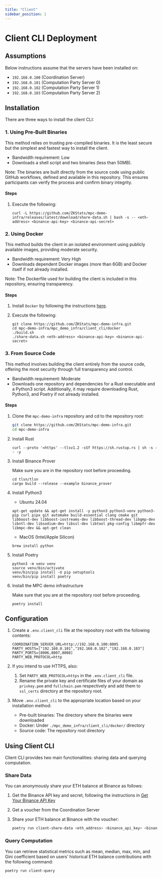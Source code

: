 ```yaml
---
title: "Client"
sidebar_position: 1
---
```


# Client CLI Deployment

## Assumptions
Below instructions assume that the servers have been installed on:
- `192.168.0.100` (Coordination Server)
- `192.168.0.101` (Computation Party Server 0)
- `192.168.0.102` (Computation Party Server 1)
- `192.168.0.103` (Computation Party Server 2)

## Installation
There are three ways to install the client CLI:

### 1. Using Pre-Built Binaries
This method relies on trusting pre-compiled binaries. It is the least secure but the simplest and fastest way to install the client.

- Bandwidth requirement: Low
- Downloads a shell script and two binaries (less than 50MB).

Note: The binaries are built directly from the source code using public GitHub workflows, defined and available in this repository. This ensures participants can verify the process and confirm binary integrity.


#### Steps
1. Execute the following:
   ```
   curl -L https://github.com/ZKStats/mpc-demo-infra/releases/latest/download/share-data.sh | bash -s -- <eth-address> <binance-api-key> <binance-api-secret>
   ```

### 2. Using Docker
This method builds the client in an isolated environment using publicly available images, providing moderate security.

- Bandwidth requirement: Very High
- Downloads dependent Docker images (more than 6GB) and Docker itself if not already installed.

Note: The Dockerfile used for building the client is included in this repository, ensuring transparency.

#### Steps
1. Install `Docker` by following the instructions [here](https://docs.docker.com/engine/install/).

1. Execute the following:
   ```
   git clone https://github.com/ZKStats/mpc-demo-infra.git
   cd mpc-demo-infra/mpc_demo_infra/client_cli/docker
   ./build.sh
   ./share-data.sh <eth-address> <binance-api-key> <binance-api-secret>
   ```

### 3. From Source Code

This method involves building the client entirely from the source code, offering the most security through full transparency and control.

- Bandwidth requirement: Moderate
- Downloads one repository and dependencies for a Rust executable and a Python3 script. Additionally, it may require downloading Rust, Python3, and Poetry if not already installed.

#### Steps
1. Clone the `mpc-demo-infra` repository and cd to the repository root:
   ```bash
   git clone https://github.com/ZKStats/mpc-demo-infra.git
   cd mpc-demo-infra
   ```

2. Install Rust
   ```
   curl --proto '=https' --tlsv1.2 -sSf https://sh.rustup.rs | sh -s -- -y
   ```

3. Install Binance Prover

   Make sure you are in the repository root before proceeding.  
   ```
   cd tlsn/tlsn
   cargo build --release --example binance_prover
   ```

4. Install Python3
   - Ubuntu 24.04
   ```
   apt-get update && apt-get install -y python3 python3-venv python3-pip curl pipx git automake build-essential clang cmake git libboost-dev libboost-iostreams-dev libboost-thread-dev libgmp-dev libntl-dev libsodium-dev libssl-dev libtool pkg-config libmpfr-dev libmpc-dev && apt-get clean 
   ```

   - MacOS (Intel/Apple Silicon)

   ```
   brew install python
   ```

5. Install Poetry
   ```
   python3 -m venv venv
   source venv/bin/activate
   venv/bin/pip install -U pip setuptools
   venv/bin/pip install poetry
   ```

6. Install the MPC demo infrastructure

   Make sure that you are at the repository root before proceeding.
   ```
   poetry install
   ```

## Configuration
1. Create a `.env.client_cli` file at the repository root with the following contents:
   ```
   COORDINATION_SERVER_URL=http://192.168.0.100:8005
   PARTY_HOSTS=["192.168.0.101","192.168.0.102","192.168.0.103"]
   PARTY_PORTS=[8006,8007,8008]
   PARTY_WEB_PROTOCOL=http
   ```
2. If you intend to use HTTPS, also:
   1. Set `PARTY_WEB_PROTOCOL=https` in the `.env.client_cli` file.
   2. Rename the private key and certificate files of your domain as `privkey.pem` and `fullchain.pem` respectively and add them to `ssl_certs` directory at the repository root.

3. Move `.env.client_cli` to the appropriate location based on your installation method:
   - Pre-built binaries: The directory where the binaries were downloaded
   - Docker: Under `./mpc_demo_infra/client_cli/docker/` directory
   - Source code: The repository root directory

## Using Client CLI
Client CLI provides two main functionalities: sharing data and querying computation.

### Share Data
You can anonymously share your ETH balance at Binance as follows:

1. Get the Binance API key and secret, following the instructions in [Get Your Binance API Key](https://github.com/ZKStats/mpc-demo-infra/blob/main/mpc_demo_infra/client_cli/docker/README.md#step-1-get-your-binance-api-key)

1. Get a voucher from the Coordination Server

1. Share your ETH balance at Binance with the voucher: 

   ```bash
   poetry run client-share-data <eth_address> <binance_api_key> <binance_api_secret>
   ```

### Query Computation
You can retrieve statistical metrics such as mean, median, max, min, and Gini coefficient based on users’ historical ETH balance contributions with the following command:

```bash
poetry run client-query
```
